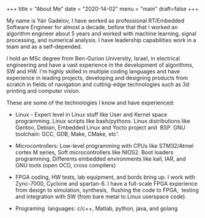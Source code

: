 +++
title = "About Me"
date = "2020-14-02"
menu = "main"
draft=false
+++

My name is Yair Gadelov, I have worked as professional RT/Embedded Software Engineer for almost a decade, before that that I worked an algorithm engineer about 5 years and worked with machine learning, signal processing, and numerical analysis. I have leadership capabilities work in a team and as a self-depended.

I hold an MSc degree from Ben-Gurion University, Israel, in electrical engineering and have a vast experience in the development of algorithms, SW and HW. I'm highly skilled in multiple coding languages and have experience in leading projects, developing and designing products from scratch in fields of navigation and cutting-edge technologies such as 3d printing and computer vision. 

These are some of the technologies I know and have experienced:
* Linux - Expert level in Linux stuff like User and Kernel space programming. Linux scripts like bash/pythons. Linux distributions like Gentoo, Debian, Embedded Linux and Yocto project and  BSP. GNU toolchain: GCC, GDB, Make, CMake, etc'.

* Microcontrollers: Low-level programming with CPUs like STM32/Atmel cortex M series, Soft microcontrollers like NIOS2. Boot loaders programming. Differents embedded environments like kail, IAR, and GNU tools (open OCD, cross compilers)

* FPGA coding, HW tests, lab equipment, and bords bring up. I work with Zync-7000, Cyclone and spartan-6. I have a full-scale FPGA experience from design to simulation, synthesis,  flushing the code to FPGA,  testing and integration with SW (from bare metal to Linux userspace code).

* Programing  languages: c/c++, Matlab, python, java, and golang


